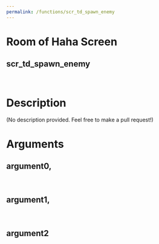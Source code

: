 ```yaml
---
permalink: /functions/scr_td_spawn_enemy
---
```

# Room of Haha Screen  
## scr_td_spawn_enemy  
&nbsp;  
# Description  
(No description provided. Feel free to make a pull request!) 
&nbsp;  
# Arguments
## argument0, 

&nbsp;  
## argument1, 

&nbsp;  
## argument2

&nbsp;  


